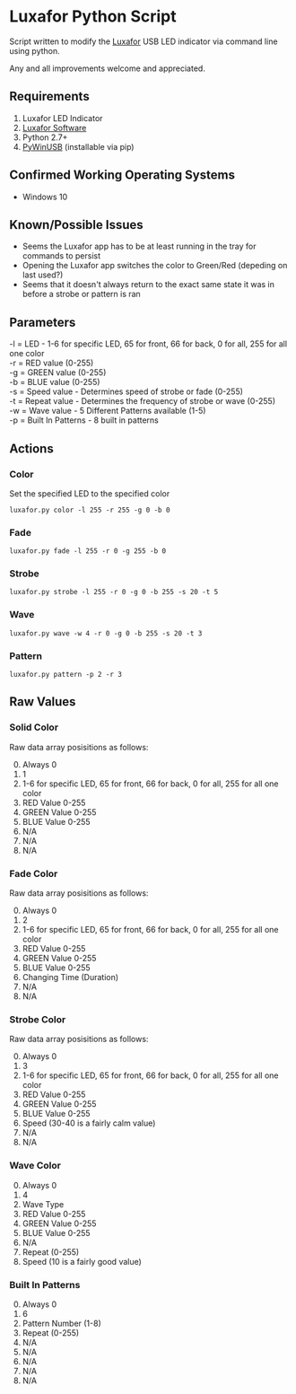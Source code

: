 # Luxafor Python Script

Script written to modify the [Luxafor](http://www.luxafor.com) USB LED indicator via command line using python.

Any and all improvements welcome and appreciated.

## Requirements
1. Luxafor LED Indicator
2. [Luxafor Software](http://luxafor.com/download)
3. Python 2.7+
4. [PyWinUSB](https://pypi.python.org/pypi/pywinusb/) (installable via pip)

## Confirmed Working Operating Systems
- Windows 10

## Known/Possible Issues
- Seems the Luxafor app has to be at least running in the tray for commands to persist
- Opening the Luxafor app switches the color to Green/Red (depeding on last used?)
- Seems that it doesn't always return to the exact same state it was in before a strobe or pattern is ran

## Parameters

-l = LED - 1-6 for specific LED, 65 for front, 66 for back, 0 for all, 255 for all one color  
-r = RED value (0-255)  
-g = GREEN value (0-255)  
-b = BLUE value (0-255)  
-s = Speed value - Determines speed of strobe or fade (0-255)  
-t = Repeat value - Determines the frequency of strobe or wave (0-255)  
-w = Wave value - 5 Different Patterns available (1-5)  
-p = Built In Patterns - 8 built in patterns  

## Actions

### Color

Set the specified LED to the specified color

    luxafor.py color -l 255 -r 255 -g 0 -b 0

### Fade

    luxafor.py fade -l 255 -r 0 -g 255 -b 0

### Strobe

    luxafor.py strobe -l 255 -r 0 -g 0 -b 255 -s 20 -t 5

### Wave

    luxafor.py wave -w 4 -r 0 -g 0 -b 255 -s 20 -t 3 

### Pattern

    luxafor.py pattern -p 2 -r 3

## Raw Values

### Solid Color
Raw data array posisitions as follows:

0. Always 0
1. 1
2. 1-6 for specific LED, 65 for front, 66 for back, 0 for all, 255 for all one color
3. RED Value 0-255
4. GREEN Value 0-255
5. BLUE Value 0-255
6. N/A
7. N/A
8. N/A

### Fade Color
Raw data array posisitions as follows:

0. Always 0
1. 2
2. 1-6 for specific LED, 65 for front, 66 for back, 0 for all, 255 for all one color
3. RED Value 0-255
4. GREEN Value 0-255
5. BLUE Value 0-255
6. Changing Time (Duration)
7. N/A
8. N/A

### Strobe Color
Raw data array posisitions as follows:

0. Always 0
1. 3
2. 1-6 for specific LED, 65 for front, 66 for back, 0 for all, 255 for all one color
3. RED Value 0-255
4. GREEN Value 0-255
5. BLUE Value 0-255
6. Speed (30-40 is a fairly calm value)
7. N/A
8. N/A

### Wave Color

0. Always 0
1. 4
2. Wave Type
3. RED Value 0-255
4. GREEN Value 0-255
5. BLUE Value 0-255
6. N/A
7. Repeat (0-255)
8. Speed (10 is a fairly good value)

### Built In Patterns

0. Always 0
1. 6
2. Pattern Number (1-8)
3. Repeat (0-255)
4. N/A
5. N/A
6. N/A
7. N/A
8. N/A